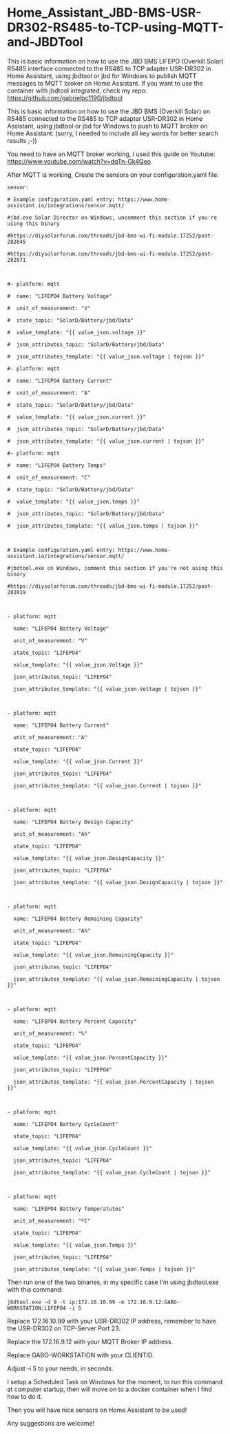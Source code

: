 # Home_Assistant_JBD-BMS-USR-DR302-RS485-to-TCP-using-MQTT-and-JBDTool
This is basic information on how to use the JBD BMS LIFEPO (Overkill Solar) RS485 interface connected to the RS485 to TCP adapter USR-DR302 in Home Assistant, using jbdtool or jbd for Windows to publish MQTT messages to MQTT broker on Home Assistant.
If you want to use the container with jbdtool integrated, check my repo: https://github.com/gabrielpc1190/jbdtool

This is basic information on how to use the JBD BMS (Overkill Solar) on RS485 connected to the RS485 to TCP adapter USR-DR302 in Home Assistant, using jbdtool or jbd for Windows to push to MQTT broker on Home Assistant: (sorry, I needed to include all key words for better search results ;-))


You need to have an MQTT broker working, I used this guide on Youtube: https://www.youtube.com/watch?v=dqTn-Gk4Qeo

After MQTT is working, Create the sensors on your configuration.yaml file:


```
sensor:

# Example configuration.yaml entry: https://www.home-assistant.io/integrations/sensor.mqtt/

#jbd.exe Solar Director on Windows, uncomment this section if you're using this binary

#https://diysolarforum.com/threads/jbd-bms-wi-fi-module.17252/post-282045

#https://diysolarforum.com/threads/jbd-bms-wi-fi-module.17252/post-282071



#- platform: mqtt

#  name: "LIFEPO4 Battery Voltage"

#  unit_of_measurement: "V"

#  state_topic: "SolarD/Battery/jbd/Data"

#  value_template: "{{ value_json.voltage }}"

#  json_attributes_topic: "SolarD/Battery/jbd/Data"

#  json_attributes_template: "{{ value_json.voltage | tojson }}"

#- platform: mqtt

#  name: "LIFEPO4 Battery Current"

#  unit_of_measurement: "A"

#  state_topic: "SolarD/Battery/jbd/Data"

#  value_template: "{{ value_json.current }}"

#  json_attributes_topic: "SolarD/Battery/jbd/Data"

#  json_attributes_template: "{{ value_json.current | tojson }}"

#- platform: mqtt

#  name: "LIFEPO4 Battery Temps"

#  unit_of_measurement: "C"

#  state_topic: "SolarD/Battery/jbd/Data"

#  value_template: "{{ value_json.temps }}"

#  json_attributes_topic: "SolarD/Battery/jbd/Data"

#  json_attributes_template: "{{ value_json.temps | tojson }}"



# Example configuration.yaml entry: https://www.home-assistant.io/integrations/sensor.mqtt/

#jbdtool.exe on Windows, comment this section if you're not using this binary

#https://diysolarforum.com/threads/jbd-bms-wi-fi-module.17252/post-282019



- platform: mqtt

  name: "LIFEPO4 Battery Voltage"

  unit_of_measurement: "V"

  state_topic: "LIFEPO4"

  value_template: "{{ value_json.Voltage }}"

  json_attributes_topic: "LIFEPO4"

  json_attributes_template: "{{ value_json.Voltage | tojson }}"



- platform: mqtt

  name: "LIFEPO4 Battery Current"

  unit_of_measurement: "A"

  state_topic: "LIFEPO4"

  value_template: "{{ value_json.Current }}"

  json_attributes_topic: "LIFEPO4"

  json_attributes_template: "{{ value_json.Current | tojson }}"



- platform: mqtt

  name: "LIFEPO4 Battery Design Capacity"

  unit_of_measurement: "Ah"

  state_topic: "LIFEPO4"

  value_template: "{{ value_json.DesignCapacity }}"

  json_attributes_topic: "LIFEPO4"

  json_attributes_template: "{{ value_json.DesignCapacity | tojson }}"



- platform: mqtt

  name: "LIFEPO4 Battery Remaining Capacity"

  unit_of_measurement: "Ah"

  state_topic: "LIFEPO4"

  value_template: "{{ value_json.RemainingCapacity }}"

  json_attributes_topic: "LIFEPO4"

  json_attributes_template: "{{ value_json.RemainingCapacity | tojson }}"



- platform: mqtt

  name: "LIFEPO4 Battery Percent Capacity"

  unit_of_measurement: "%"

  state_topic: "LIFEPO4"

  value_template: "{{ value_json.PercentCapacity }}"

  json_attributes_topic: "LIFEPO4"

  json_attributes_template: "{{ value_json.PercentCapacity | tojson }}"



- platform: mqtt

  name: "LIFEPO4 Battery CycleCount"

  state_topic: "LIFEPO4"

  value_template: "{{ value_json.CycleCount }}"

  json_attributes_topic: "LIFEPO4"

  json_attributes_template: "{{ value_json.CycleCount | tojson }}"



- platform: mqtt

  name: "LIFEPO4 Battery Temperatutes"

  unit_of_measurement: "ºC"

  state_topic: "LIFEPO4"

  value_template: "{{ value_json.Temps }}"

  json_attributes_topic: "LIFEPO4"

  json_attributes_template: "{{ value_json.Temps | tojson }}"

```




Then run one of the two binaries, in my specific case I'm using jbdtool.exe with this command:

```
jbdtool.exe -d 9 -t ip:172.16.10.99 -m 172.16.9.12:GABO-WORKSTATION:LIFEPO4 -i 5
```


Replace 172.16.10.99 with your USR-DR302 IP address, remember to have the USR-DR302 on TCP-Server Port 23.

Replace the 172.16.9.12 with your MQTT Broker IP address.

Replace GABO-WORKSTATION with your CLIENTID.

Adjust -i 5 to your needs, in seconds.

I setup a Scheduled Task on Windows for the moment, to run this command at computer startup, then will move on to a docker container when I find how to do it.

Then you will have nice sensors on Home Assistant to be used!

Any suggestions are welcome!
